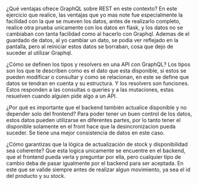 ¿Qué ventajas ofrece GraphQL sobre REST en este contexto?
En este ejercicio que realice, las ventajas que yo mas note fue especialmente la facilidad con la que se mueven los datos, antes de realizarlo completo, realice otra prueba unicamente con los datos en flask, y los datos no se cambiaban con tanta facilidad como al hacerlo con Graphql. Ademas de el guardado de datos, al yo cambiar un dato, se podia ver reflejado en la pantalla, pero al reiniciar estos datos se borraban, cosa que dejo de suceder al utilizar Graphql.

¿Cómo se definen los tipos y resolvers en una API con GraphQL?
Los tipos son los que te describen como es el dato que esta disponible, si estos se pueden modificar o consultar y como se relacionan, en este se define que datos se tendran en cuenta y su estructura.
Y los resolvers son funciones. Estos responden a las consultas o queries y a las mutaciones, estas resuelven cuando alguien pide algo a un API.

¿Por qué es importante que el backend también actualice disponible y no depender solo del frontend?
Para poder tener un buen control de los datos, estos datos pueden utilizarse en diferentes partes, por lo tanto tener el disponible solamente en el front hace que la desincronizacion pueda suceder. Se tiene una mejor consistencia de datos en este caso.

¿Cómo garantizas que la lógica de actualización de stock y disponibilidad sea coherente?
Que esta logica unicamente se encuentre en el backend, que el frontend pueda verla y preguntar por ella, pero cualquier tipo de cambio deba de pasar igualmente por el backend para ser aceptada. En este que se valide siempre antes de realizar algun movimiento, ya sea el id del producto y su stock.